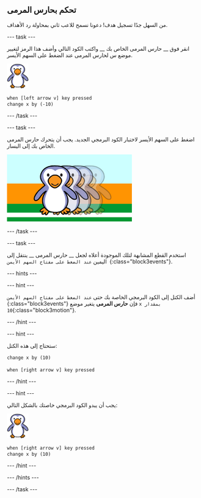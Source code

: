 ## تحكم بحارس المرمى

من السهل جدًا تسجيل هدف! دعونا نسمح للاعب ثاني بمحاولة رد الأهداف.

--- task ---

انقر فوق __ حارس المرمى الخاص بك __ واكتب الكود التالي وأضف هذا الرمز لتغيير موضع س لحارس المرمى عند الضغط على السهم الأيسر.

![كائن حارس المرمى](images/goalie-sprite.png)

```blocks3
when [left arrow v] key pressed
change x by (-10)
```

--- /task ---

--- task ---

اضغط على السهم الأيسر لاختبار الكود البرمجي الجديد. يجب أن يتحرك حارس المرمى الخاص بك إلى اليسار.

![لقطة الشاشة](images/goalie-move-left-test.png)

--- /task ---

--- task ---

استخدم القطع المشابهة لتلك الموجودة أعلاه لجعل __ حارس المرمى __ ينتقل إلى اليمين `عند الضغط على مفتاح السهم الأيمن `{:class="block3events"}.

--- hints ---


--- hint ---

أضف الكتل إلى الكود البرمجي الخاصة بك حتى `عند الضغط على مفتاح السهم الأيمن `{:class="block3events"} فإن __حارس المرمى__ يتغير موضع `x بمقدار 10`{:class="block3motion"}.

--- /hint ---

--- hint ---

ستحتاج إلى هذه الكتل:

```blocks3
change x by (10)

when [right arrow v] key pressed
```

--- /hint ---

--- hint ---

يجب أن يبدو الكود البرمجي خاصتك بالشكل التالي:

![كائن حارس المرمى](images/goalie-sprite.png)

```blocks3
when [right arrow v] key pressed
change x by (10)
```

--- /hint ---

--- /hints ---

--- /task ---
